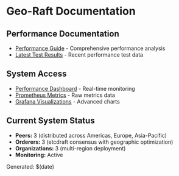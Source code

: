 # Geo-Raft Documentation

## Performance Documentation
- [Performance Guide](PERFORMANCE-GUIDE.md) - Comprehensive performance analysis
- [Latest Test Results](../performance-reports/) - Recent performance test data

## System Access
- [Performance Dashboard](http://localhost:8080) - Real-time monitoring
- [Prometheus Metrics](http://localhost:9090) - Raw metrics data
- [Grafana Visualizations](http://localhost:3000) - Advanced charts

## Current System Status
- **Peers:** 3 (distributed across Americas, Europe, Asia-Pacific)
- **Orderers:** 3 (etcdraft consensus with geographic optimization)
- **Organizations:** 3 (multi-region deployment)
- **Monitoring:** Active

Generated: $(date)
